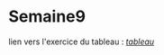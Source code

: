 # Semaine9


lien vers l'exercice du tableau : _[tableau](https://htmlpreview.github.io/?https://github.com/surapule/Semaine9/blob/master/exerciceTableau/index.html)_
